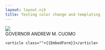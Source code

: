```yaml
---
layout: layout.njk
title: Testing color change and templating
---
```




<section class="w-full">
    <div class="md:w-2/3 w-full m-auto">
     <div class="header-section m-2 p-4">
    <img class="m-auto block" src="https://static-assets.ny.gov/sites/all/themes/ny_gov/images/nygov-logo.png">
  </div>
     <div class="gov-wrapper my-2">
      <span class="gov-title">GOVERNOR</span>
      <span class="gov-name">ANDREW M. CUOMO</span>
    </div>
    </div>
     
    <article class="">{{EmbedForm}}</article>

</section>